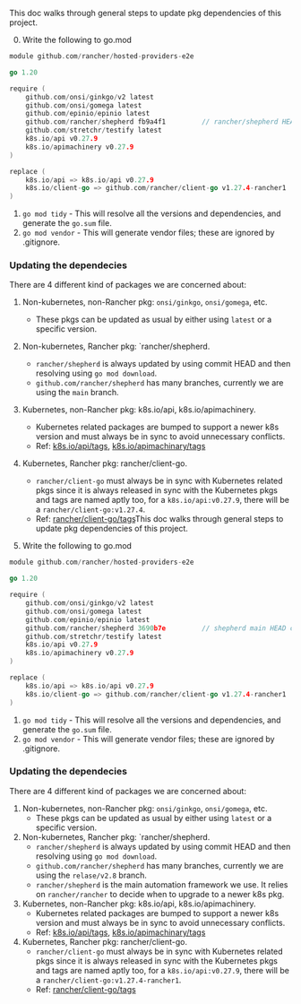 This doc walks through general steps to update pkg dependencies of this project.

0. Write the following to go.mod
```go
module github.com/rancher/hosted-providers-e2e

go 1.20

require (
    github.com/onsi/ginkgo/v2 latest
    github.com/onsi/gomega latest
    github.com/epinio/epinio latest
    github.com/rancher/shepherd fb9a4f1         // rancher/shepherd HEAD commit
    github.com/stretchr/testify latest
    k8s.io/api v0.27.9
    k8s.io/apimachinery v0.27.9
)

replace (
    k8s.io/api => k8s.io/api v0.27.9
    k8s.io/client-go => github.com/rancher/client-go v1.27.4-rancher1
)
```

1. `go mod tidy` - This will resolve all the versions and dependencies, and generate the `go.sum` file.
2. `go mod vendor` - This will generate vendor files; these are ignored by .gitignore.


### Updating the dependecies

There are 4 different kind of packages we are concerned about:
1. Non-kubernetes, non-Rancher pkg: `onsi/ginkgo`, `onsi/gomega`, etc.
    - These pkgs can be updated as usual by either using `latest` or a specific version.
2. Non-kubernetes, Rancher pkg: `rancher/shepherd.
    - `rancher/shepherd` is always updated by using commit HEAD and then resolving using `go mod download`.
    - `github.com/rancher/shepherd` has many branches, currently we are using the `main` branch.
3. Kubernetes, non-Rancher pkg: k8s.io/api, k8s.io/apimachinery.
    - Kubernetes related packages are bumped to support a newer k8s version and must always be in sync to avoid unnecessary conflicts.
    - Ref: [k8s.io/api/tags](https://github.com/kubernetes/api/tags), [k8s.io/apimachinary/tags](https://github.com/kubernetes/apimachinery/tags)
4. Kubernetes, Rancher pkg: rancher/client-go.
    - `rancher/client-go` must always be in sync with Kubernetes related pkgs since it is always released in sync with the Kubernetes pkgs and tags are named aptly too, for a `k8s.io/api:v0.27.9`, there will be a `rancher/client-go:v1.27.4`.
    - Ref: [rancher/client-go/tags](https://github.com/rancher/client-go/tags)This doc walks through general steps to update pkg dependencies of this project.

0. Write the following to go.mod
```go
module github.com/rancher/hosted-providers-e2e

go 1.20

require (
    github.com/onsi/ginkgo/v2 latest
    github.com/onsi/gomega latest
    github.com/epinio/epinio latest
    github.com/rancher/shepherd 3690b7e         // shepherd main HEAD commit
    github.com/stretchr/testify latest
    k8s.io/api v0.27.9
    k8s.io/apimachinery v0.27.9
)

replace (
    k8s.io/api => k8s.io/api v0.27.9
    k8s.io/client-go => github.com/rancher/client-go v1.27.4-rancher1
)
```

1. `go mod tidy` - This will resolve all the versions and dependencies, and generate the `go.sum` file.
2. `go mod vendor` - This will generate vendor files; these are ignored by .gitignore.


### Updating the dependecies

There are 4 different kind of packages we are concerned about:
1. Non-kubernetes, non-Rancher pkg: `onsi/ginkgo`, `onsi/gomega`, etc.
    - These pkgs can be updated as usual by either using `latest` or a specific version.
2. Non-kubernetes, Rancher pkg: `rancher/shepherd.
    - `rancher/shepherd` is always updated by using commit HEAD and then resolving using `go mod download`.
    - `github.com/rancher/shepherd` has many branches, currently we are using the `relase/v2.8` branch.
    - `rancher/shepherd` is the main automation framework we use. It relies on `rancher/rancher` to decide when to upgrade to a newer k8s pkg.
3. Kubernetes, non-Rancher pkg: k8s.io/api, k8s.io/apimachinery.
    - Kubernetes related packages are bumped to support a newer k8s version and must always be in sync to avoid unnecessary conflicts.
    - Ref: [k8s.io/api/tags](https://github.com/kubernetes/api/tags), [k8s.io/apimachinary/tags](https://github.com/kubernetes/apimachinery/tags)
4. Kubernetes, Rancher pkg: rancher/client-go.
    - `rancher/client-go` must always be in sync with Kubernetes related pkgs since it is always released in sync with the Kubernetes pkgs and tags are named aptly too, for a `k8s.io/api:v0.27.9`, there will be a `rancher/client-go:v1.27.4-rancher1`.
    - Ref: [rancher/client-go/tags](https://github.com/rancher/client-go/tags)
